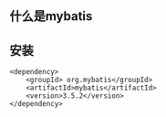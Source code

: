 ## 什么是mybatis

## 安装

    <dependency>
        <groupId> org.mybatis</groupId>
        <artifactId>mybatis</artifactId>
        <version>3.5.2</version>
    </dependency>

